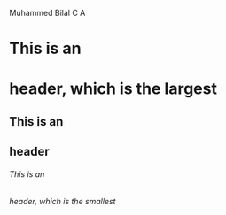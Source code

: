Muhammed Bilal C A
# This is an <h1> header, which is the largest
## This is an <h2> header
###### This is an <h6> header, which is the smallest
